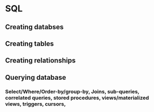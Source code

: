 # SQL 

## Creating databses
## Creating tables
## Creating relationships
## Querying database
### Select/Where/Order-by/group-by, Joins, sub-queries, correlated queries, stored procedures, views/materialized views, triggers, cursors, 